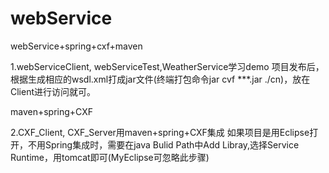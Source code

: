 # webService
webService+spring+cxf+maven

1.webServiceClient, webServiceTest,WeatherService学习demo
    项目发布后，根据生成相应的wsdl.xml打成jar文件(终端打包命令jar cvf ***.jar ./cn)，放在Client进行访问就可。


maven+spring+CXF

2.CXF_Client, CXF_Server用maven+spring+CXF集成
    如果项目是用Eclipse打开，不用Spring集成时，需要在java Bulid Path中Add Libray,选择Service Runtime，用tomcat即可(MyEclipse可忽略此步骤)
